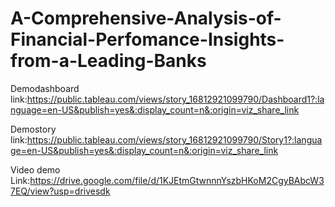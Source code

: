 # A-Comprehensive-Analysis-of-Financial-Perfomance-Insights-from-a-Leading-Banks

Demodashboard link:https://public.tableau.com/views/story_16812921099790/Dashboard1?:language=en-US&publish=yes&:display_count=n&:origin=viz_share_link

Demostory link:https://public.tableau.com/views/story_16812921099790/Story1?:language=en-US&publish=yes&:display_count=n&:origin=viz_share_link

Video demo Link:https://drive.google.com/file/d/1KJEtmGtwnnnYszbHKoM2CgyBAbcW37EQ/view?usp=drivesdk
